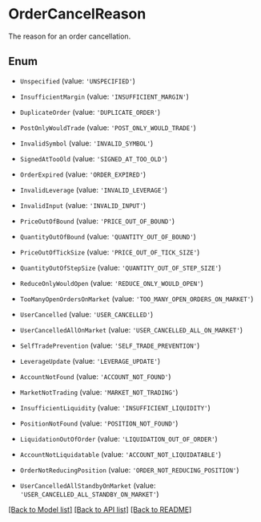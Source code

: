 # OrderCancelReason

The reason for an order cancellation.

## Enum

* `Unspecified` (value: `'UNSPECIFIED'`)

* `InsufficientMargin` (value: `'INSUFFICIENT_MARGIN'`)

* `DuplicateOrder` (value: `'DUPLICATE_ORDER'`)

* `PostOnlyWouldTrade` (value: `'POST_ONLY_WOULD_TRADE'`)

* `InvalidSymbol` (value: `'INVALID_SYMBOL'`)

* `SignedAtTooOld` (value: `'SIGNED_AT_TOO_OLD'`)

* `OrderExpired` (value: `'ORDER_EXPIRED'`)

* `InvalidLeverage` (value: `'INVALID_LEVERAGE'`)

* `InvalidInput` (value: `'INVALID_INPUT'`)

* `PriceOutOfBound` (value: `'PRICE_OUT_OF_BOUND'`)

* `QuantityOutOfBound` (value: `'QUANTITY_OUT_OF_BOUND'`)

* `PriceOutOfTickSize` (value: `'PRICE_OUT_OF_TICK_SIZE'`)

* `QuantityOutOfStepSize` (value: `'QUANTITY_OUT_OF_STEP_SIZE'`)

* `ReduceOnlyWouldOpen` (value: `'REDUCE_ONLY_WOULD_OPEN'`)

* `TooManyOpenOrdersOnMarket` (value: `'TOO_MANY_OPEN_ORDERS_ON_MARKET'`)

* `UserCancelled` (value: `'USER_CANCELLED'`)

* `UserCancelledAllOnMarket` (value: `'USER_CANCELLED_ALL_ON_MARKET'`)

* `SelfTradePrevention` (value: `'SELF_TRADE_PREVENTION'`)

* `LeverageUpdate` (value: `'LEVERAGE_UPDATE'`)

* `AccountNotFound` (value: `'ACCOUNT_NOT_FOUND'`)

* `MarketNotTrading` (value: `'MARKET_NOT_TRADING'`)

* `InsufficientLiquidity` (value: `'INSUFFICIENT_LIQUIDITY'`)

* `PositionNotFound` (value: `'POSITION_NOT_FOUND'`)

* `LiquidationOutOfOrder` (value: `'LIQUIDATION_OUT_OF_ORDER'`)

* `AccountNotLiquidatable` (value: `'ACCOUNT_NOT_LIQUIDATABLE'`)

* `OrderNotReducingPosition` (value: `'ORDER_NOT_REDUCING_POSITION'`)

* `UserCancelledAllStandbyOnMarket` (value: `'USER_CANCELLED_ALL_STANDBY_ON_MARKET'`)

[[Back to Model list]](../README.md#documentation-for-models) [[Back to API list]](../README.md#documentation-for-api-endpoints) [[Back to README]](../README.md)
